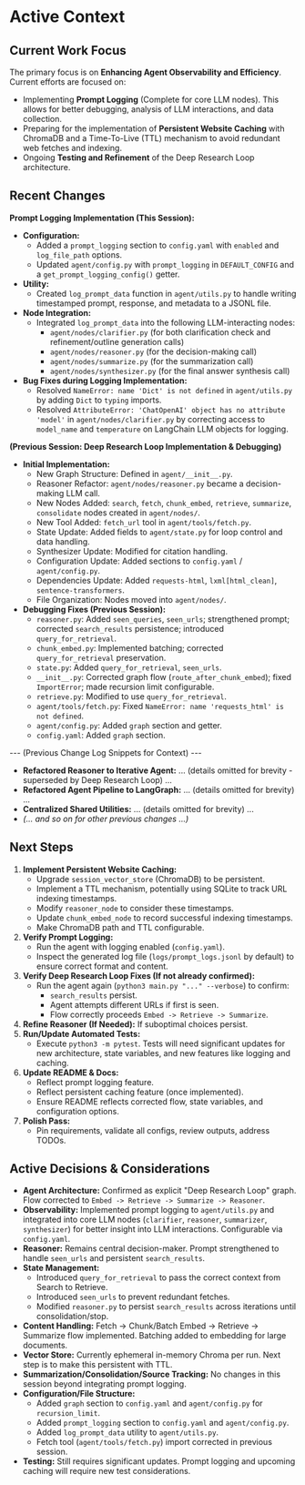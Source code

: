 # Active Context

## Current Work Focus

The primary focus is on **Enhancing Agent Observability and Efficiency**.
Current efforts are focused on:
- Implementing **Prompt Logging** (Complete for core LLM nodes). This allows for better debugging, analysis of LLM interactions, and data collection.
- Preparing for the implementation of **Persistent Website Caching** with ChromaDB and a Time-To-Live (TTL) mechanism to avoid redundant web fetches and indexing.
- Ongoing **Testing and Refinement** of the Deep Research Loop architecture.

## Recent Changes

**Prompt Logging Implementation (This Session):**
- **Configuration:**
    - Added a `prompt_logging` section to `config.yaml` with `enabled` and `log_file_path` options.
    - Updated `agent/config.py` with `prompt_logging` in `DEFAULT_CONFIG` and a `get_prompt_logging_config()` getter.
- **Utility:**
    - Created `log_prompt_data` function in `agent/utils.py` to handle writing timestamped prompt, response, and metadata to a JSONL file.
- **Node Integration:**
    - Integrated `log_prompt_data` into the following LLM-interacting nodes:
        - `agent/nodes/clarifier.py` (for both clarification check and refinement/outline generation calls)
        - `agent/nodes/reasoner.py` (for the decision-making call)
        - `agent/nodes/summarize.py` (for the summarization call)
        - `agent/nodes/synthesizer.py` (for the final answer synthesis call)
- **Bug Fixes during Logging Implementation:**
    - Resolved `NameError: name 'Dict' is not defined` in `agent/utils.py` by adding `Dict` to `typing` imports.
    - Resolved `AttributeError: 'ChatOpenAI' object has no attribute 'model'` in `agent/nodes/clarifier.py` by correcting access to `model_name` and `temperature` on LangChain LLM objects for logging.

**(Previous Session: Deep Research Loop Implementation & Debugging)**
- **Initial Implementation:**
    - New Graph Structure: Defined in `agent/__init__.py`.
    - Reasoner Refactor: `agent/nodes/reasoner.py` became a decision-making LLM call.
    - New Nodes Added: `search`, `fetch`, `chunk_embed`, `retrieve`, `summarize`, `consolidate` nodes created in `agent/nodes/`.
    - New Tool Added: `fetch_url` tool in `agent/tools/fetch.py`.
    - State Update: Added fields to `agent/state.py` for loop control and data handling.
    - Synthesizer Update: Modified for citation handling.
    - Configuration Update: Added sections to `config.yaml` / `agent/config.py`.
    - Dependencies Update: Added `requests-html`, `lxml[html_clean]`, `sentence-transformers`.
    - File Organization: Nodes moved into `agent/nodes/`.
- **Debugging Fixes (Previous Session):**
    - `reasoner.py`: Added `seen_queries`, `seen_urls`; strengthened prompt; corrected `search_results` persistence; introduced `query_for_retrieval`.
    - `chunk_embed.py`: Implemented batching; corrected `query_for_retrieval` preservation.
    - `state.py`: Added `query_for_retrieval`, `seen_urls`.
    - `__init__.py`: Corrected graph flow (`route_after_chunk_embed`); fixed `ImportError`; made recursion limit configurable.
    - `retrieve.py`: Modified to use `query_for_retrieval`.
    - `agent/tools/fetch.py`: Fixed `NameError: name 'requests_html' is not defined`.
    - `agent/config.py`: Added `graph` section and getter.
    - `config.yaml`: Added `graph` section.

--- (Previous Change Log Snippets for Context) ---

- **Refactored Reasoner to Iterative Agent:** ... (details omitted for brevity - superseded by Deep Research Loop) ...
- **Refactored Agent Pipeline to LangGraph:** ... (details omitted for brevity) ...
- **Centralized Shared Utilities:** ... (details omitted for brevity) ...
- *(... and so on for other previous changes ...)*

## Next Steps

1.  **Implement Persistent Website Caching:**
    *   Upgrade `session_vector_store` (ChromaDB) to be persistent.
    *   Implement a TTL mechanism, potentially using SQLite to track URL indexing timestamps.
    *   Modify `reasoner_node` to consider these timestamps.
    *   Update `chunk_embed_node` to record successful indexing timestamps.
    *   Make ChromaDB path and TTL configurable.
2.  **Verify Prompt Logging:**
    *   Run the agent with logging enabled (`config.yaml`).
    *   Inspect the generated log file (`logs/prompt_logs.jsonl` by default) to ensure correct format and content.
3.  **Verify Deep Research Loop Fixes (If not already confirmed):**
    *   Run the agent again (`python3 main.py "..." --verbose`) to confirm:
        *   `search_results` persist.
        *   Agent attempts different URLs if first is seen.
        *   Flow correctly proceeds `Embed -> Retrieve -> Summarize`.
4.  **Refine Reasoner (If Needed):** If suboptimal choices persist.
5.  **Run/Update Automated Tests:**
    *   Execute `python3 -m pytest`. Tests will need significant updates for new architecture, state variables, and new features like logging and caching.
6.  **Update README & Docs:**
    *   Reflect prompt logging feature.
    *   Reflect persistent caching feature (once implemented).
    *   Ensure README reflects corrected flow, state variables, and configuration options.
7.  **Polish Pass:**
    *   Pin requirements, validate all configs, review outputs, address TODOs.

## Active Decisions & Considerations

- **Agent Architecture:** Confirmed as explicit "Deep Research Loop" graph. Flow corrected to `Embed -> Retrieve -> Summarize -> Reasoner`.
- **Observability:** Implemented prompt logging to `agent/utils.py` and integrated into core LLM nodes (`clarifier`, `reasoner`, `summarizer`, `synthesizer`) for better insight into LLM interactions. Configurable via `config.yaml`.
- **Reasoner:** Remains central decision-maker. Prompt strengthened to handle `seen_urls` and persistent `search_results`.
- **State Management:**
    - Introduced `query_for_retrieval` to pass the correct context from Search to Retrieve.
    - Introduced `seen_urls` to prevent redundant fetches.
    - Modified `reasoner.py` to persist `search_results` across iterations until consolidation/stop.
- **Content Handling:** Fetch -> Chunk/Batch Embed -> Retrieve -> Summarize flow implemented. Batching added to embedding for large documents.
- **Vector Store:** Currently ephemeral in-memory Chroma per run. Next step is to make this persistent with TTL.
- **Summarization/Consolidation/Source Tracking:** No changes in this session beyond integrating prompt logging.
- **Configuration/File Structure:**
    - Added `graph` section to `config.yaml` and `agent/config.py` for `recursion_limit`.
    - Added `prompt_logging` section to `config.yaml` and `agent/config.py`.
    - Added `log_prompt_data` utility to `agent/utils.py`.
    - Fetch tool (`agent/tools/fetch.py`) import corrected in previous session.
- **Testing:** Still requires significant updates. Prompt logging and upcoming caching will require new test considerations.